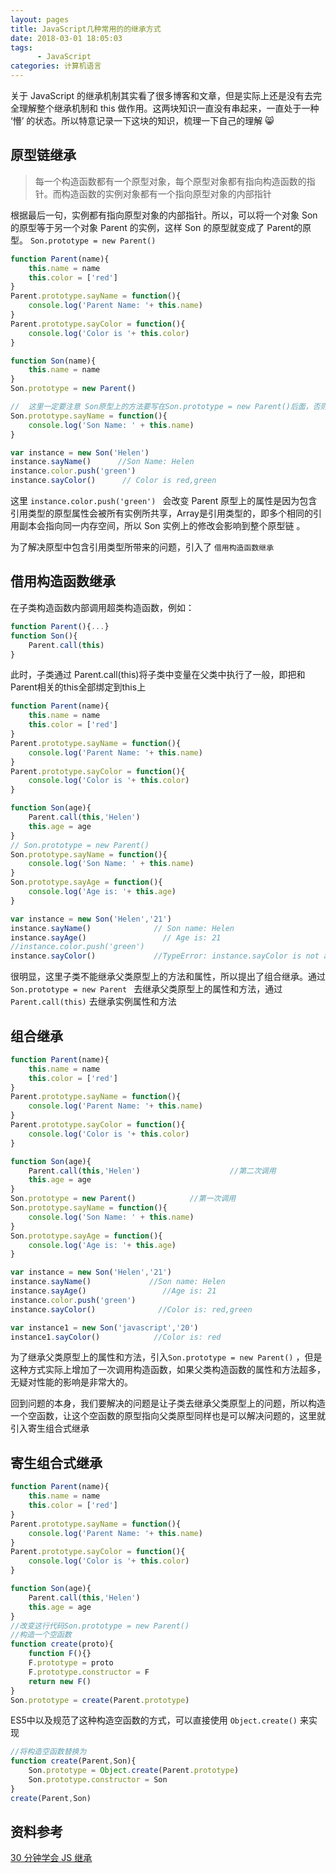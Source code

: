 ```yaml
---
layout: pages
title: JavaScript几种常用的的继承方式
date: 2018-03-01 18:05:03
tags:
      - JavaScript 
categories: 计算机语言
---
```

关于 JavaScript 的继承机制其实看了很多博客和文章，但是实际上还是没有去完全理解整个继承机制和 this 做作用。这两块知识一直没有串起来，一直处于一种 ‘懵’ 的状态。所以特意记录一下这块的知识，梳理一下自己的理解 😸 

## 原型链继承
> 每一个构造函数都有一个原型对象，每个原型对象都有指向构造函数的指针。而构造函数的实例对象都有一个指向原型对象的内部指针

根据最后一句，实例都有指向原型对象的内部指针。所以，可以将一个对象 Son 的原型等于另一个对象
 Parent 的实例，这样 Son 的原型就变成了 Parent的原型。  `Son.prototype = new Parent()`
```js
function Parent(name){
    this.name = name
    this.color = ['red']
}
Parent.prototype.sayName = function(){
    console.log('Parent Name: '+ this.name)
}
Parent.prototype.sayColor = function(){
    console.log('Color is '+ this.color)
}

function Son(name){
    this.name = name
}
Son.prototype = new Parent()

//  这里一定要注意 Son原型上的方法要写在Son.prototype = new Parent()后面，否则会被覆盖
Son.prototype.sayName = function(){
    console.log('Son Name: ' + this.name)
}

var instance = new Son('Helen')
instance.sayName()      //Son Name: Helen
instance.color.push('green')          
instance.sayColor()      // Color is red,green
```
这里 `instance.color.push('green') ` 会改变 Parent 原型上的属性是因为包含引用类型的原型属性会被所有实例所共享，Array是引用类型的，即多个相同的引用副本会指向同一内存空间，所以 Son 实例上的修改会影响到整个原型链 。  

为了解决原型中包含引用类型所带来的问题，引入了 `借用构造函数继承`

## 借用构造函数继承
在子类构造函数内部调用超类构造函数，例如：
```js
function Parent(){...}
function Son(){
    Parent.call(this)
}
```
此时，子类通过 Parent.call(this)将子类中变量在父类中执行了一般，即把和Parent相关的this全部绑定到this上
```js
function Parent(name){
    this.name = name
    this.color = ['red']
}
Parent.prototype.sayName = function(){
    console.log('Parent Name: '+ this.name)
}
Parent.prototype.sayColor = function(){
    console.log('Color is '+ this.color)
}

function Son(age){
    Parent.call(this,'Helen')
    this.age = age
}
// Son.prototype = new Parent()
Son.prototype.sayName = function(){
    console.log('Son Name: ' + this.name)
}
Son.prototype.sayAge = function(){
    console.log('Age is: '+ this.age)
}

var instance = new Son('Helen','21')
instance.sayName()              // Son name: Helen
instance.sayAge()                 // Age is: 21
//instance.color.push('green')
instance.sayColor()             //TypeError: instance.sayColor is not a function
```
很明显，这里子类不能继承父类原型上的方法和属性，所以提出了组合继承。通过`Son.prototype = new Parent ` 去继承父类原型上的属性和方法，通过 `Parent.call(this)` 去继承实例属性和方法

## 组合继承
```js
function Parent(name){
    this.name = name
    this.color = ['red']
}
Parent.prototype.sayName = function(){
    console.log('Parent Name: '+ this.name)
}
Parent.prototype.sayColor = function(){
    console.log('Color is '+ this.color)
}

function Son(age){
    Parent.call(this,'Helen')                    //第二次调用
    this.age = age
}
Son.prototype = new Parent()            //第一次调用
Son.prototype.sayName = function(){
    console.log('Son Name: ' + this.name)     
}
Son.prototype.sayAge = function(){
    console.log('Age is: '+ this.age)
}

var instance = new Son('Helen','21')
instance.sayName()             //Son name: Helen
instance.sayAge()                 //Age is: 21
instance.color.push('green')
instance.sayColor()              //Color is: red,green

var instance1 = new Son('javascript','20')
instance1.sayColor()            //Color is: red
```
为了继承父类原型上的属性和方法，引入`Son.prototype = new Parent()` ，但是这种方式实际上增加了一次调用构造函数，如果父类构造函数的属性和方法超多，无疑对性能的影响是非常大的。

回到问题的本身，我们要解决的问题是让子类去继承父类原型上的问题，所以构造一个空函数，让这个空函数的原型指向父类原型同样也是可以解决问题的，这里就引入寄生组合式继承
## 寄生组合式继承
```js
function Parent(name){
    this.name = name
    this.color = ['red']
}
Parent.prototype.sayName = function(){
    console.log('Parent Name: '+ this.name)
}
Parent.prototype.sayColor = function(){
    console.log('Color is '+ this.color)
}

function Son(age){
    Parent.call(this,'Helen')
    this.age = age
}
//改变这行代码Son.prototype = new Parent()
//构造一个空函数
function create(proto){
    function F(){}
    F.prototype = proto
    F.prototype.constructor = F
    return new F()
}
Son.prototype = create(Parent.prototype)
```
ES5中以及规范了这种构造空函数的方式，可以直接使用 `Object.create()` 来实现
```js
//将构造空函数替换为
function create(Parent,Son){
    Son.prototype = Object.create(Parent.prototype)
    Son.prototype.constructor = Son
}
create(Parent,Son)
```

## 资料参考
 [30 分钟学会 JS 继承](https://zhuanlan.zhihu.com/p/25578222)